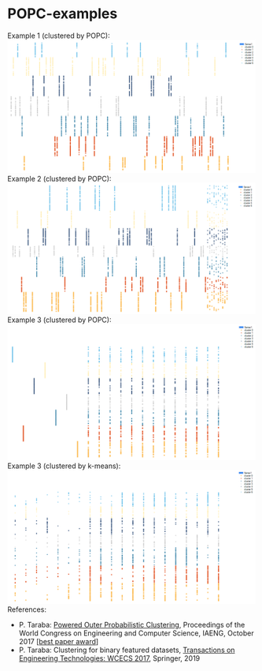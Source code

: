 # POPC-examples
Example 1 (clustered by POPC):
![Example 1](ex_01.png)
Example 2 (clustered by POPC):
![Example 2](ex_02.png)
Example 3 (clustered by POPC):
![Example 3 popc](ex_03popc.png)
Example 3 (clustered by k-means):
![Example 3 kmeans](ex_03kmeans.png)
References:
* P. Taraba: [Powered Outer Probabilistic Clustering](http://www.iaeng.org/publication/WCECS2017/WCECS2017_pp394-398.pdf), Proceedings of the World Congress on Engineering and Computer Science, IAENG, October 2017 [[best paper award](http://www.iaeng.org/WCECS2017/awards.html)]
* P. Taraba: Clustering for binary featured datasets, [Transactions on Engineering Technologies: WCECS 2017](https://www.springer.com/us/book/9789811321900), Springer, 2019

